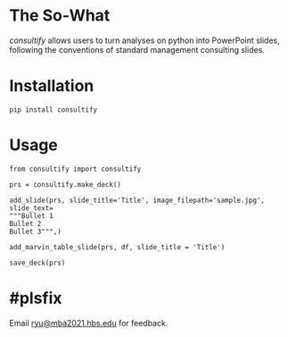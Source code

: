 # The So-What
*consultify* allows users to turn analyses on python into PowerPoint slides, following the conventions of standard management consulting slides.

# Installation
```
pip install consultify
```

# Usage
```
from consultify import consultify

prs = consultify.make_deck()

add_slide(prs, slide_title='Title', image_filepath='sample.jpg', slide_text=
"""Bullet 1
Bullet 2
Bullet 3""",)

add_marvin_table_slide(prs, df, slide_title = 'Title')

save_deck(prs)
```

# #plsfix
Email ryu@mba2021.hbs.edu for feedback.